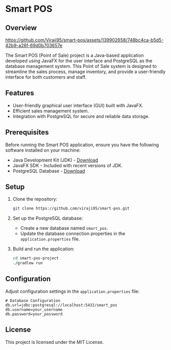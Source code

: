 # Smart POS 

## Overview


https://github.com/Viraji95/smart-pos/assets/139902658/748bc4ca-b5d5-42b9-a26f-69d0b703657e


The Smart POS (Point of Sale) project is a Java-based application developed using JavaFX for the user interface and PostgreSQL as the database management system. This Point of Sale system is designed to streamline the sales process, manage inventory, and provide a user-friendly interface for both customers and staff.

## Features

- User-friendly graphical user interface (GUI) built with JavaFX.
- Efficient sales management system.
- Integration with PostgreSQL for secure and reliable data storage.

## Prerequisites

Before running the Smart POS application, ensure you have the following software installed on your machine:

- Java Development Kit (JDK) - [Download](https://www.oracle.com/java/technologies/javase-downloads.html)
- JavaFX SDK - Included with recent versions of JDK.
- PostgreSQL Database - [Download](https://www.postgresql.org/download/)

## Setup

1. Clone the repository:

    ```bash
    git clone https://github.com/viraji95/smart-pos.git
    ```

2. Set up the PostgreSQL database:
    - Create a new database named `smart_pos`.
    - Update the database connection properties in the `application.properties` file.

3. Build and run the application:

    ```bash
    cd smart-pos-project
    ./gradlew run
    ```

## Configuration

Adjust configuration settings in the `application.properties` file:

```properties
# Database Configuration
db.url=jdbc:postgresql://localhost:5432/smart_pos
db.username=your_username
db.password=your_password
````
## License
This project is licensed under the MIT License.


